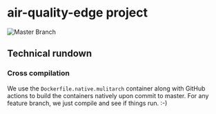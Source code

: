 # air-quality-edge project 
![Master Branch](https://github.com/DevoteamNL/qiot-hackfest-edge-service/workflows/Master%20Branch/badge.svg)

## Technical rundown

### Cross compilation

We use the `Dockerfile.native.mulitarch` container along with GitHub actions to build the containers natively upon commit to master.
For any feature branch, we just compile and see if things run. :-) 
